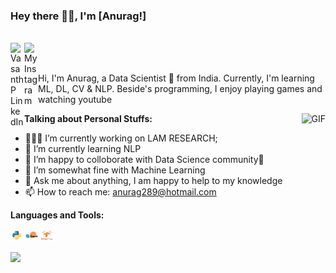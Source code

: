 ### Hey there 👋🏽, I'm [Anurag!]

<br/>

<a href="https://www.linkedin.com/in/anurag-reddy-c-313a8b102/">
  <img align="left" alt="Vasanth P LinkedIn" width="22px" src="https://cdn.jsdelivr.net/npm/simple-icons@v3/icons/linkedin.svg" />
</a>
<a href="https://www.instagram.com/c.anuragreddy/">
  <img align="left" alt="My Instagram" width="22px" src="https://cdn.jsdelivr.net/npm/simple-icons@v3/icons/instagram.svg" />
</a>



<br />
<br />


Hi, I'm Anurag, a Data Scientist 🚀 from India. Currently, I'm  learning ML, DL, CV & NLP. Beside's programming, I enjoy playing games and watching youtube

  <img align="right" alt="GIF" src="https://media.giphy.com/media/836HiJc7pgzy8iNXCn/giphy.gif" />
  
**Talking about Personal Stuffs:**

- 👨🏽‍💻 I’m currently working on LAM RESEARCH;
- 🌱 I’m currently learning NLP
- 👯 I’m happy to colloborate with Data Science community🤝
- 🤔 I’m somewhat fine with Machine Learning
- 💬 Ask me about anything, I am happy to help to my knowledge
- 📫 How to reach me: anurag289@hotmail.com


**Languages and Tools:**  

<code><img height="20" src="https://raw.githubusercontent.com/github/explore/80688e429a7d4ef2fca1e82350fe8e3517d3494d/topics/python/python.png"></code>
<code><img height="20" src="https://raw.githubusercontent.com/github/explore/80688e429a7d4ef2fca1e82350fe8e3517d3494d/topics/scikit-learn/scikit-learn.png"></code>
<code><img height="20" src="https://raw.githubusercontent.com/github/explore/80688e429a7d4ef2fca1e82350fe8e3517d3494d/topics/tensorflow/tensorflow.png"></code>



![](https://github-readme-stats.vercel.app/api?username=anurag289&show_icons=true&hide_border=true)


